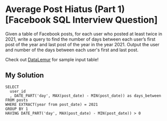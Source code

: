 # Average Post Hiatus (Part 1) [Facebook SQL Interview Question]

Given a table of Facebook posts, for each user who posted at least twice in 2021, write a query to find the number of days between each user’s first post of the year and last post of the year in the year 2021. Output the user and number of the days between each user's first and last post.

Check out [DataLemur](https://datalemur.com/questions/sql-average-post-hiatus-1) for sample input table!

## My Solution

```
SELECT 
  user_id
  , DATE_PART('day', MAX(post_date) - MIN(post_date)) as days_between
FROM posts
WHERE EXTRACT(year from post_date) = 2021
GROUP BY 1
HAVING DATE_PART('day', MAX(post_date) - MIN(post_date)) > 0
```